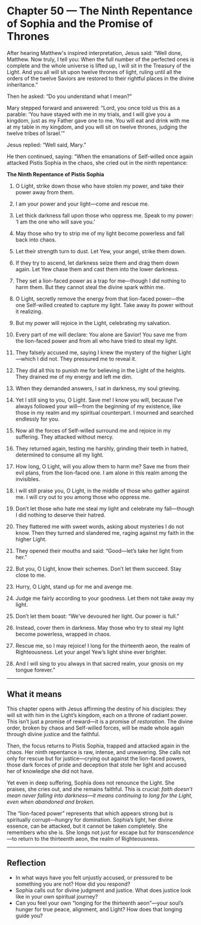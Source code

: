 # Chapter 50 — The Ninth Repentance of Sophia and the Promise of Thrones

After hearing Matthew's inspired interpretation, Jesus said:
“Well done, Matthew. Now truly, I tell you: When the full number of the perfected ones is complete and the whole universe is lifted up, I will sit in the Treasury of the Light. And you all will sit upon twelve thrones of light, ruling until all the orders of the twelve Saviors are restored to their rightful places in the divine inheritance.”

Then he asked: “Do you understand what I mean?”

Mary stepped forward and answered:
“Lord, you once told us this as a parable: ‘You have stayed with me in my trials, and I will give you a kingdom, just as my Father gave one to me. You will eat and drink with me at my table in my kingdom, and you will sit on twelve thrones, judging the twelve tribes of Israel.’”

Jesus replied: “Well said, Mary.”

He then continued, saying:
“When the emanations of Self-willed once again attacked Pistis Sophia in the chaos, she cried out in the ninth repentance:

**The Ninth Repentance of Pistis Sophia**

1. O Light, strike down those who have stolen my power, and take their power away from them.

2. I am your power and your light—come and rescue me.

3. Let thick darkness fall upon those who oppress me. Speak to my power: ‘I am the one who will save you.’

4. May those who try to strip me of my light become powerless and fall back into chaos.

5. Let their strength turn to dust. Let Yew, your angel, strike them down.

6. If they try to ascend, let darkness seize them and drag them down again. Let Yew chase them and cast them into the lower darkness.

7. They set a lion-faced power as a trap for me—though I did nothing to harm them. But they cannot steal the divine spark within me.

8. O Light, secretly remove the energy from that lion-faced power—the one Self-willed created to capture my light. Take away its power without it realizing.

9. But my power will rejoice in the Light, celebrating my salvation.

10. Every part of me will declare: You alone are Savior! You save me from the lion-faced power and from all who have tried to steal my light.

11. They falsely accused me, saying I knew the mystery of the higher Light—which I did not. They pressured me to reveal it.

12. They did all this to punish me for believing in the Light of the heights. They drained me of my energy and left me dim.

13. When they demanded answers, I sat in darkness, my soul grieving.

14. Yet I still sing to you, O Light. Save me! I know you will, because I’ve always followed your will—from the beginning of my existence, like those in my realm and my spiritual counterpart. I mourned and searched endlessly for you.

15. Now all the forces of Self-willed surround me and rejoice in my suffering. They attacked without mercy.

16. They returned again, testing me harshly, grinding their teeth in hatred, determined to consume all my light.

17. How long, O Light, will you allow them to harm me? Save me from their evil plans, from the lion-faced one. I am alone in this realm among the invisibles.

18. I will still praise you, O Light, in the middle of those who gather against me. I will cry out to you among those who oppress me.

19. Don’t let those who hate me steal my light and celebrate my fall—though I did nothing to deserve their hatred.

20. They flattered me with sweet words, asking about mysteries I do not know. Then they turned and slandered me, raging against my faith in the higher Light.

21. They opened their mouths and said: “Good—let’s take her light from her.”

22. But you, O Light, know their schemes. Don’t let them succeed. Stay close to me.

23. Hurry, O Light, stand up for me and avenge me.

24. Judge me fairly according to your goodness. Let them not take away my light.

25. Don’t let them boast: “We’ve devoured her light. Our power is full.”

26. Instead, cover them in darkness. May those who try to steal my light become powerless, wrapped in chaos.

27. Rescue me, so I may rejoice! I long for the thirteenth aeon, the realm of Righteousness. Let your angel Yew’s light shine ever brighter.

28. And I will sing to you always in that sacred realm, your gnosis on my tongue forever.”

---

## What it means

This chapter opens with Jesus affirming the destiny of his disciples: they will sit with him in the Light’s kingdom, each on a throne of radiant power. This isn’t just a promise of reward—it is a promise of *restoration*. The divine order, broken by chaos and Self-willed forces, will be made whole again through divine justice and the faithful.

Then, the focus returns to Pistis Sophia, trapped and attacked again in the chaos. Her ninth repentance is raw, intense, and unwavering. She calls not only for rescue but for justice—crying out against the lion-faced powers, those dark forces of pride and deception that stole her light and accused her of knowledge she did not have.

Yet even in deep suffering, Sophia does not renounce the Light. She praises, she cries out, and she remains faithful. This is crucial: *faith doesn’t mean never falling into darkness—it means continuing to long for the Light, even when abandoned and broken*.

The “lion-faced power” represents that which appears strong but is spiritually corrupt—hungry for domination. Sophia’s light, her divine essence, can be attacked, but it cannot be taken completely. She remembers who she is. She longs not just for escape but for *transcendence*—to return to the thirteenth aeon, the realm of Righteousness.

---

## Reflection

* In what ways have you felt unjustly accused, or pressured to be something you are not? How did you respond?
* Sophia calls out for divine judgment and justice. What does justice look like in your own spiritual journey?
* Can you feel your own “longing for the thirteenth aeon”—your soul’s hunger for true peace, alignment, and Light? How does that longing guide you?
